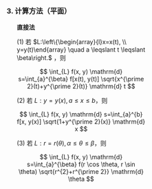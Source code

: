 <div style="float: left; width: 64%; padding: 1%;">

### 3. 计算方法（平面）

<ul>

**直接法**

(1) 若 $L:\left\{\begin{array}{l}x=x(t), \\ y=y(t)\end{array} \quad a \leqslant t \leqslant \beta\right.$ ，则

$$
\int_{L} f(x, y) \mathrm{d} s=\int_{a}^{\beta} f[x(t), y(t)] \sqrt{x^{\prime 2}(t)+y^{\prime 2}(t)} \mathrm{d} t
$$

(2) 若 $L: y=y(x), a \leqslant x \leqslant b$，则

$$
\int_{L} f(x, y) \mathrm{d} s=\int_{a}^{b} f[x, y(x)] \sqrt{1+y^{\prime 2}(x)} \mathrm{d} x
$$

(3) 若 $L: r=r(\theta), \alpha \leqslant \theta \leqslant \beta$，则

$$
\int_{L} f(x, y) \mathrm{d} s=\int_{a}^{\beta} f(r \cos \theta, r \sin \theta) \sqrt{r^{2}+r^{\prime 2}} \mathrm{d} \theta
$$


</div>
<div style="float: right; width: 26%; padding: 1%;">

</div>
<div style="clear: both;"></div>
